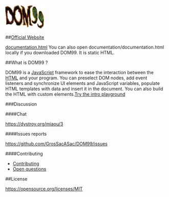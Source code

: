 ![DOM99](images/visual.png)

##[Official Website](https://cdn.rawgit.com/GrosSacASac/DOM99/1.18.2/documentation/documentation.html)

[documentation.html](https://cdn.rawgit.com/GrosSacASac/DOM99/1.18.2/documentation/documentation.html)
You can also open documentation/documentation.html locally if you downloaded DOM99. It is static HTML.

##What is DOM99 ?

DOM99 is a [JavaScript](https://en.wikipedia.org/wiki/JavaScript) framework to ease the interaction between the [HTML](https://en.wikipedia.org/wiki/HTML) and your program. You can preselect DOM nodes, add event listeners and synchronize UI elements and JavaScript variables, populate HTML templates with data and insert it in the document. You can also build the HTML with custom elements.[Try the intro playground](http://jsbin.com/kepohibavo/1/edit?html,js,output)


###Discussion

####Chat

https://dystroy.org/miaou/3

####Issues reports

https://github.com/GrosSacASac/DOM99/issues

####Contributing

 * [Contributing](documentation/contributing.md)
 * [Open questions](documentation/openquestions.md)

##License

https://opensource.org/licenses/MIT
